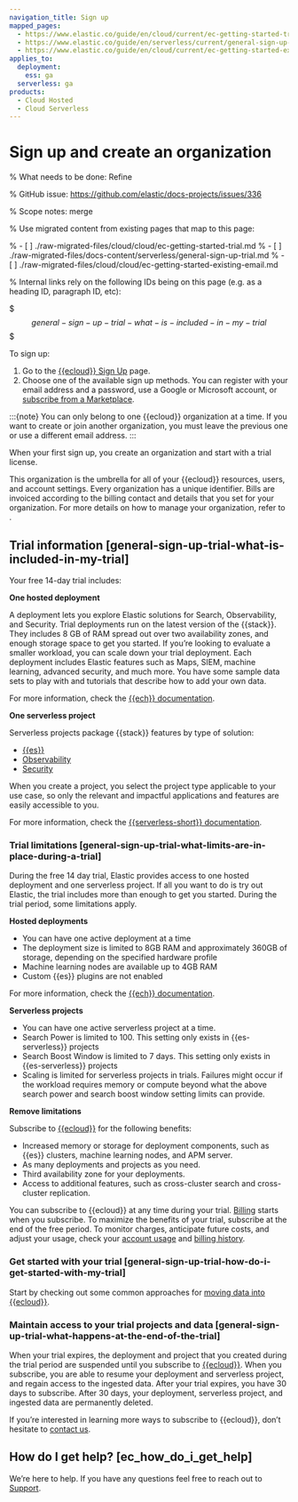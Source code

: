 ```yaml
---
navigation_title: Sign up
mapped_pages:
  - https://www.elastic.co/guide/en/cloud/current/ec-getting-started-trial.html
  - https://www.elastic.co/guide/en/serverless/current/general-sign-up-trial.html
  - https://www.elastic.co/guide/en/cloud/current/ec-getting-started-existing-email.html
applies_to:
  deployment:
    ess: ga
  serverless: ga
products:
  - Cloud Hosted
  - Cloud Serverless
---
```


# Sign up and create an organization

% What needs to be done: Refine

% GitHub issue: https://github.com/elastic/docs-projects/issues/336

% Scope notes: merge

% Use migrated content from existing pages that map to this page:

% - [ ] ./raw-migrated-files/cloud/cloud/ec-getting-started-trial.md
% - [ ] ./raw-migrated-files/docs-content/serverless/general-sign-up-trial.md
% - [ ] ./raw-migrated-files/cloud/cloud/ec-getting-started-existing-email.md

% Internal links rely on the following IDs being on this page (e.g. as a heading ID, paragraph ID, etc):

$$$general-sign-up-trial-what-is-included-in-my-trial$$$

To sign up:

1. Go to the [{{ecloud}} Sign Up](https://cloud.elastic.co/registration?page=docs&placement=docs-body) page.
2. Choose one of the available sign up methods. You can register with your email address and a password, use a Google or Microsoft account, or [subscribe from a Marketplace](../../../deploy-manage/deploy/elastic-cloud/subscribe-from-marketplace.md).

:::{note}
You can only belong to one {{ecloud}} organization at a time. If you want to create or join another organization, you must leave the previous one or use a different email address.
:::

When your first sign up, you create an organization and start with a trial license.

This organization is the umbrella for all of your {{ecloud}} resources, users, and account settings. Every organization has a unique identifier. Bills are invoiced according to the billing contact and details that you set for your organization. For more details on how to manage your organization, refer to [](/deploy-manage/cloud-organization.md).


## Trial information [general-sign-up-trial-what-is-included-in-my-trial]

Your free 14-day trial includes:

**One hosted deployment**

A deployment lets you explore Elastic solutions for Search, Observability, and Security. Trial deployments run on the latest version of the {{stack}}. They includes 8 GB of RAM spread out over two availability zones, and enough storage space to get you started. If you’re looking to evaluate a smaller workload, you can scale down your trial deployment. Each deployment includes Elastic features such as Maps, SIEM, machine learning, advanced security, and much more. You have some sample data sets to play with and tutorials that describe how to add your own data.

For more information, check the [{{ech}} documentation](cloud-hosted.md).

**One serverless project**

Serverless projects package {{stack}} features by type of solution:

* [{{es}}](../../../solutions/search.md)
* [Observability](../../../solutions/observability.md)
* [Security](../../../solutions/security/elastic-security-serverless.md)

When you create a project, you select the project type applicable to your use case, so only the relevant and impactful applications and features are easily accessible to you.

For more information, check the [{{serverless-short}} documentation](serverless.md).


### Trial limitations [general-sign-up-trial-what-limits-are-in-place-during-a-trial]

During the free 14 day trial, Elastic provides access to one hosted deployment and one serverless project. If all you want to do is try out Elastic, the trial includes more than enough to get you started. During the trial period, some limitations apply.

**Hosted deployments**

* You can have one active deployment at a time
* The deployment size is limited to 8GB RAM and approximately 360GB of storage, depending on the specified hardware profile
* Machine learning nodes are available up to 4GB RAM
* Custom {{es}} plugins are not enabled

For more information, check the [{{ech}} documentation](cloud-hosted.md).

**Serverless projects**

* You can have one active serverless project at a time.
* Search Power is limited to 100. This setting only exists in {{es-serverless}} projects
* Search Boost Window is limited to 7 days. This setting only exists in {{es-serverless}} projects
* Scaling is limited for serverless projects in trials. Failures might occur if the workload requires memory or compute beyond what the above search power and search boost window setting limits can provide.

**Remove limitations**

Subscribe to [{{ecloud}}](/deploy-manage/cloud-organization/billing/add-billing-details.md) for the following benefits:

* Increased memory or storage for deployment components, such as {{es}} clusters, machine learning nodes, and APM server.
* As many deployments and projects as you need.
* Third availability zone for your deployments.
* Access to additional features, such as cross-cluster search and cross-cluster replication.

You can subscribe to {{ecloud}} at any time during your trial. [Billing](../../../deploy-manage/cloud-organization/billing/serverless-project-billing-dimensions.md) starts when you subscribe. To maximize the benefits of your trial, subscribe at the end of the free period. To monitor charges, anticipate future costs, and adjust your usage, check your [account usage](/deploy-manage/cloud-organization/billing/monitor-analyze-usage.md) and [billing history](/deploy-manage/cloud-organization/billing/view-billing-history.md).


### Get started with your trial [general-sign-up-trial-how-do-i-get-started-with-my-trial]

Start by checking out some common approaches for [moving data into {{ecloud}}](/manage-data/ingest.md).


### Maintain access to your trial projects and data [general-sign-up-trial-what-happens-at-the-end-of-the-trial]

When your trial expires, the deployment and project that you created during the trial period are suspended until you subscribe to [{{ecloud}}](/deploy-manage/cloud-organization/billing/add-billing-details.md). When you subscribe, you are able to resume your deployment and serverless project, and regain access to the ingested data. After your trial expires, you have 30 days to subscribe. After 30 days, your deployment, serverless project, and ingested data are permanently deleted.

If you’re interested in learning more ways to subscribe to {{ecloud}}, don’t hesitate to [contact us](https://www.elastic.co/contact).


## How do I get help? [ec_how_do_i_get_help]

We’re here to help. If you have any questions feel free to reach out to [Support](https://cloud.elastic.co/support).
